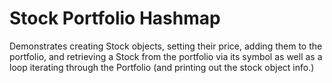 # Stock Portfolio Hashmap
Demonstrates creating Stock objects, setting their price, adding them to the portfolio, and retrieving a Stock from the portfolio via its symbol as well as a loop iterating through the Portfolio (and printing out the stock object info.)

